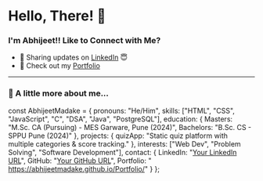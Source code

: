 # Hello, There! 👋  

### I'm Abhijeet!! Like to Connect with Me?  
- 🔗 Sharing updates on [LinkedIn](https://www.linkedin.com/in/abhijeet-madake-312b002a6/) 😇  
- 🎯 Check out my [Portfolio]( https://abhijeetmadake.github.io/Portfolio/)  

---
### 🦉 A little more about me...  
const AbhijeetMadake = {
    pronouns: "He/Him",
    skills: ["HTML", "CSS", "JavaScript", "C", "DSA", "Java", "PostgreSQL"],
    education: {
        Masters: "M.Sc. CA (Pursuing) - MES Garware, Pune (2024)",
        Bachelors: "B.Sc. CS - SPPU Pune (2024)"
    },
    projects: {
        quizApp: "Static quiz platform with multiple categories & score tracking."
    },
    interests: ["Web Dev", "Problem Solving", "Software Development"],
    contact: {
        LinkedIn: "[Your LinkedIn URL](https://www.linkedin.com/in/abhijeet-madake-312b002a6/)",
        GitHub: "[Your GitHub URL](https://github.com/abhijeetmadake)",
        Portfolio: " https://abhijeetmadake.github.io/Portfolio/"
    }
};
